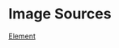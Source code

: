 # Image Sources

[Element](https://www.pexels.com/photo/metro-train-over-street-in-city-in-usa-13444028/)